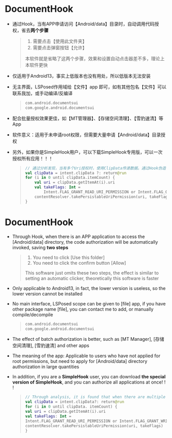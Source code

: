 # DocumentHook

- 通过Hook，当有APP申请访问【Android/data】目录时，自动调用代码授权，省去**两个步骤**

  >1. 需要点击【使用此文件夹】
  >2. 需要点击弹窗按钮【允许】
  >
  >本软件就是省略了这两个步骤，效果和设置自动点击器差不多，理论上本软件更快

- 仅适用于Android13，事实上低版本也没有用处，所以低版本无法安装

- 无主界面，LSPosed作用域给【文件】app 即可，如有其他包名【文件】可以联系我加，或手动编译/反编译

  > ```xml
  > com.android.documentsui
  > com.google.android.documentsui
  > ```

- 配合批量授权效果更佳，如【MT管理器】、【存储空间清理】、【雪豹速清】等App

- 软件意义：适用于未申请root权限，但需要大量申请【Android/data】目录授权

- 另外，如果你是SimpleHook用户，可以下载SimpleHook专用版，可以一次授权所有应用！！！

  > ```kotlin
  > // 通过分析发现，当有多个Uri授权时，使用ClipData传递数据。通过Hook伪造了uri数组。
  > val clipData = intent.clipData ?: return@run
  > for (i in 0 until clipData.itemCount) {
  >     val uri = clipData.getItemAt(i).uri
  >     val takeFlags: Int =
  >         Intent.FLAG_GRANT_READ_URI_PERMISSION or Intent.FLAG_GRANT_WRITE_URI_PERMISSION
  >     contentResolver.takePersistableUriPermission(uri, takeFlags)
  > }
  > ```


# DocumentHook

- Through Hook, when there is an APP application to access the [Android/data] directory, the code authorization will be automatically invoked, saving **two steps**

  >1. You need to click [Use this folder]
  >2. You need to click the confirm button [Allow]
  >
  > This software just omits these two steps, the effect is similar to setting an automatic clicker, theoretically this software is faster

- Only applicable to Android13, in fact, the lower version is useless, so the lower version cannot be installed

- No main interface, LSPosed scope can be given to [file] app, if you have other package name [file], you can contact me to add, or manually compile/decompile

  > ```xml
   > com.android.documentsui
   > com.google.android.documentsui
   > ```

- The effect of batch authorization is better, such as [MT Manager], [存储空间清理], [雪豹速清] and other apps

- The meaning of the app: Applicable to users who have not applied for root permissions, but need to apply for [Android/data] directory authorization in large quantities

- In addition, if you are a **SimpleHook** user, you can download **the special version of SimpleHook**, and you can authorize all applications at once! ! !

  > ```kotlin
   > // Through analysis, it is found that when there are multiple Uri authorizations, use ClipData to transfer data. The uri array is forged through Hook.
   > val clipData = intent.clipData?: return@run
   > for (i in 0 until clipData. itemCount) {
   > val uri = clipData.getItemAt(i).uri
   > val takeFlags: Int =
   > Intent.FLAG_GRANT_READ_URI_PERMISSION or Intent.FLAG_GRANT_WRITE_URI_PERMISSION
   > contentResolver.takePersistableUriPermission(uri, takeFlags)
   > }
   > ```
